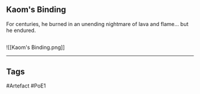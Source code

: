 ## Kaom's Binding
For centuries, he burned in an unending
nightmare of lava and flame... but he endured.
##
![[Kaom's Binding.png]]

---
## Tags
#Artefact
#PoE1